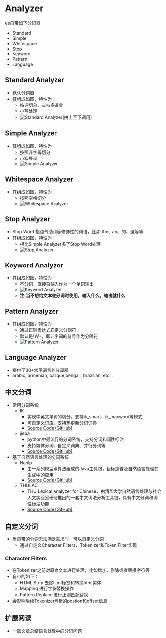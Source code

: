 # Analyzer

es自带如下分词器

- Standard
- Simple
- Whitespace
- Stop
- Keyword
- Pattern
- Language

## Standard Analyzer

- 默认分词器
- 其组成如图，特性为：
  - 按词切分，支持多语言
  - 小写处理
  - ![Standard Analyzer](https://raw.githubusercontent.com/yb123speed/MarkDown/master/images/elasticsearch/es_analyzer_01.png)(由上至下调用)

## Simple Analyzer

- 其组成如图，特性为：
  - 按照非字母切分
  - 小写处理
  - ![Simple Analyzer](https://raw.githubusercontent.com/yb123speed/MarkDown/master/images/elasticsearch/es_analyzer_02_simple_analyzer.png)
  
## Whitespace Analyzer

- 其组成如图，特性为：
  - 按照空格切分
  - ![Whitespace Analyzer](https://raw.githubusercontent.com/yb123speed/MarkDown/master/images/elasticsearch/es_analyzer_03_whitespace_analyzer.png)

## Stop Analyzer

- Stop Word 指语气助词等修饰性的词语，比如 the、an、的、这等等
- 其组成如图，特性为：
  - 相比Simple Analyzer多了Stop Word处理
  - ![Stop Analyzer](https://raw.githubusercontent.com/yb123speed/MarkDown/master/images/elasticsearch/es_analyzer_04_stop_analyzer.png)

## Keyword Analyzer

- 其组成如图，特性为：
  - 不分词，直接将输入作为一个单词输出
  - ![Keyword Analyzer](https://raw.githubusercontent.com/yb123speed/MarkDown/master/images/elasticsearch/es_analyzer_05_keyword_analyzer.png)
  - **注:当不想给文本做分词时使用，输入什么，输出就什么**

## Pattern Analyzer

- 其组成如图，特性为：
  - 通过正则表达式自定义分割符
  - 默认是\W+，即非字词的符号作为分隔符
  - ![Pattern Analyzer](https://raw.githubusercontent.com/yb123speed/MarkDown/master/images/elasticsearch/es_analyzer_06_pattern_analyzer.png)

## Language Analyzer

- 提供了30+常见语言的分词器
- arabic, armenian, basque,bengali, brazilian, etc...

## 中文分词

- 常用分词系统
  - IK
    - 实现中英文单词的切分，支持ik_smart、ik_maxword等模式
    - 可自定义词库，支持热更新分词词典
    - [Source Code (GitHub)](https://github.com/medcl/elasticsearch-analysis-ik)
  - jieba
    - python中最流行的分词系统，支持分词和词性标注
    - 支持繁体分词、自定义词典、并行分词等
    - [Source Code (GitHub)](https://github.com/sing1ee/elasticsearch-jieba-plugin)
- 基于自然语言处理的分词系统
  - Hanlp
    - 由一系列模型与算法组成的Java工具包，目标是普及自然语言处理在生成中的应用
    - [Source Code (GitHub)](https://github.com/hankcs/HanLP)
  - THULAC
    - THU Lexical Analyzer for Chinese，由清华大学自然语言处理与社会人文实验室研制推出的一套中文词法分析工具包，具有中文分词和词性标注功能
    - [Source Code (GitHub)](https://github.com/microbun/elasticsearch-thulac-plugin)

## 自定义分词

- 当自带的分词无法满足需求时，可以自定义分词
  - 通过自定义Character Filters、Tokenizer和Token Filter实现

### Character Filters

- 在Tokenizer之前对原始文本进行处理，比如增加、删除或者替换字符等
- 自带的如下：
  - HTML Strip 去除html标签和转换html实体
  - Mapping 进行字符替换操作
  - Pattern Replace 进行正则匹配替换
- 会影响后续Tokenizer解析的postion和offset信息

## 扩展阅读

- [一篇文章总结语言处理中的分词问题](https://mp.weixin.qq.com/s?__biz=MzU1NDA4NjU2MA==&mid=2247486148&amp;idx=1&amp;sn=817027a204650763c1bea3e837d695ea&source=41#wechat_redirect)